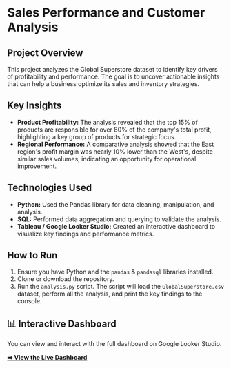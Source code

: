 
# Sales Performance and Customer Analysis

## Project Overview
This project analyzes the Global Superstore dataset to identify key drivers of profitability and performance. The goal is to uncover actionable insights that can help a business optimize its sales and inventory strategies.

## Key Insights
* **Product Profitability:** The analysis revealed that the top 15% of products are responsible for over 80% of the company's total profit, highlighting a key group of products for strategic focus.
* **Regional Performance:** A comparative analysis showed that the East region's profit margin was nearly 10% lower than the West's, despite similar sales volumes, indicating an opportunity for operational improvement.

## Technologies Used
* **Python:** Used the Pandas library for data cleaning, manipulation, and analysis.
* **SQL:** Performed data aggregation and querying to validate the analysis.
* **Tableau / Google Looker Studio:** Created an interactive dashboard to visualize key findings and performance metrics.

## How to Run
1. Ensure you have Python and the `pandas` & `pandasql` libraries installed.
2. Clone or download the repository.
3. Run the `analysis.py` script. The script will load the `GlobalSuperstore.csv` dataset, perform all the analysis, and print the key findings to the console.

## 📊 Interactive Dashboard
You can view and interact with the full dashboard on Google Looker Studio.

**[➡️ View the Live Dashboard](https://lookerstudio.google.com/s/tnQEdEcj7Tc)**
